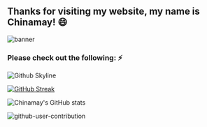 ## Thanks for visiting my website, my name is Chinamay! 😄

![banner](https://user-images.githubusercontent.com/40129107/197323253-b1768ff5-2d69-4c1d-a30a-936702313adb.png)

### Please check out the following: ⚡

![Github Skyline](https://user-images.githubusercontent.com/40129107/197323454-6fcf17b3-c367-43dc-9454-7ab909f35203.gif)

[![GitHub Streak](https://github-readme-streak-stats.herokuapp.com?user=Nocturna1Developer&theme=tokyonight&border_radius=5&date_format=M%20j%5B%2C%20Y%5D)](https://git.io/streak-stats)

![Chinamay's GitHub stats](https://github-readme-stats.vercel.app/api?username=Nocturna1Developer&count_private=true&show_icons=true&theme=dracula)

![github-user-contribution](https://user-images.githubusercontent.com/40129107/197322194-5c246d96-911c-49c1-bcec-36ad6201036e.svg)
